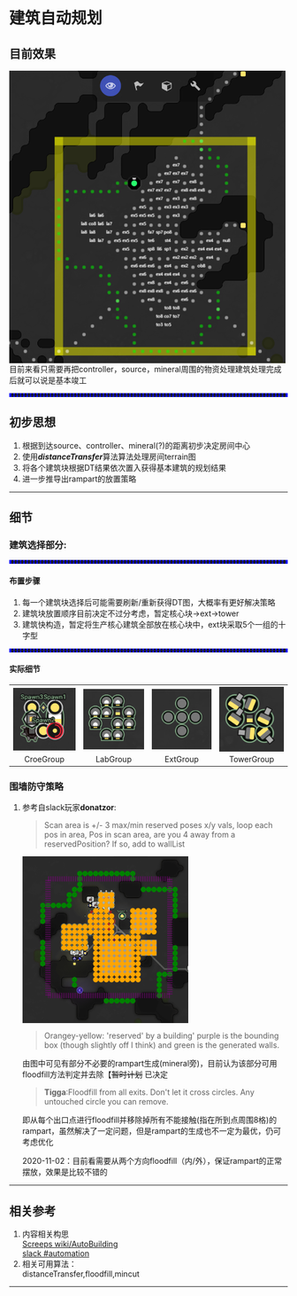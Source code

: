 # 建筑自动规划


## 目前效果   
<th><img src="img\20201102-4.png" width="500"  align="middle" />  
目前来看只需要再把controller，source，mineral周围的物资处理建筑处理完成后就可以说是基本竣工  
<hr size=1 style="color: blue;border-style:dotted;width:490">  

## 初步思想  
1. 根据到达source、controller、mineral(?)的距离初步决定房间中心
2. 使用***distanceTransfer***算法算法处理房间terrain图  
3. 将各个建筑块根据DT结果依次置入获得基本建筑的规划结果  
4. 进一步推导出rampart的放置策略

***

## 细节

### 建筑选择部分:  
<hr size=1 style="color: blue;border-style:dotted;width:490">  

#### 布置步骤  
1. 每一个建筑块选择后可能需要刷新/重新获得DT图，大概率有更好解决策略
2. 建筑块放置顺序目前决定不过分考虑，暂定核心块→ext→tower
3. 建筑快构造，暂定将生产核心建筑全部放在核心块中，ext块采取5个一组的十字型
<hr size=1 style="color: blue;border-style:dotted;width:490">

#### 实际细节  

<table>
    <tr>
        <th><img src="img/CoreGroup.png" width="141"  align="middle" /></th>
        <th><img src="img/LabGroup.png" width="141"  align="middle" /></th>
        <th><img src="img/ExtGroup.png" width="141"  align="middle" /></th>
        <th><img src="img/TowerGroup.png" width="141"  align="middle" /></th>
    </tr>
    <tr>
        <td align="middle">CroeGroup</td>
        <td align="middle">LabGroup</td>
        <td align="middle">ExtGroup</td>
        <td align="middle">TowerGroup</td>
    </tr>
</table>

### 围墙防守策略

1. 参考自slack玩家**donatzor**:  
    >Scan area is +/- 3 max/min reserved poses x/y vals, loop each pos in area, Pos in scan area, are you 4 away from a reservedPosition? If so, add to wallList  

    <img src="img/donatzor.png" width="300"  align="middle" />

    >Orangey-yellow: 'reserved' by a building' purple is the bounding box (though slightly off I think) and green is the generated walls.  

    由图中可见有部分不必要的rampart生成(mineral旁)，目前认为该部分可用floodfill方法判定并去除【~~暂时计划~~ 已决定  
    >**Tigga**:Floodfill from all exits. Don't let it cross circles. Any untouched circle you can remove.  

    即从每个出口点进行floodfill并移除掉所有不能接触(指在所到点周围8格)的rampart，虽然解决了一定问题，但是rampart的生成也不一定为最优，仍可考虑优化

    2020-11-02：目前看需要从两个方向floodfill（内/外），保证rampart的正常摆放，效果是比较不错的
    
***

## 相关参考
1. 内容相关构思  
[Screeps wiki/AutoBuilding](https://wiki.screepspl.us/index.php/Automatic_base_building)  
[slack #automation](https://app.slack.com/client/T0HJCPP9T/C1LD2S0AU)  
2. 相关可用算法：  
distanceTransfer,floodfill,mincut
***